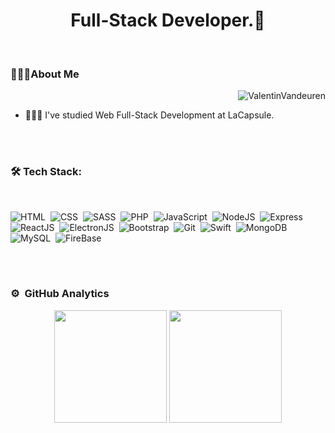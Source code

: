 <h1 align="center">Full-Stack Developer.🌟</h1>

<br>
<h3>👨🏻‍💻About Me</h3>
<p><img align="right" src="https://www.therollingnotes.com/wp-content/uploads/giphy-11.gif" alt="ValentinVandeuren" /></p>

<br>

- 👨🏻‍🎓 I've studied Web Full-Stack Development at LaCapsule.

<br><br>

### 🛠 Tech Stack:

<br>

![HTML](https://img.shields.io/badge/-HTML-05122A?style=flat&logo=HTML5)&nbsp;
![CSS](https://img.shields.io/badge/-CSS-05122A?style=flat&logo=CSS3&logoColor=1572B6)&nbsp;
![SASS](https://img.shields.io/badge/-SASS-05122A?style=flat&logo=sass)&nbsp;
![PHP](https://img.shields.io/badge/-PHP-05122A?style=flat&logo=PHP)&nbsp;
![JavaScript](https://img.shields.io/badge/-JavaScript-05122A?style=flat&logo=JavaScript)&nbsp;
![NodeJS](https://img.shields.io/badge/-NodeJS-05122A?style=flat&logo=Node.js)&nbsp;
![Express](https://img.shields.io/badge/-Express-05122A?style=flat&logo=Express)&nbsp;
![ReactJS](https://img.shields.io/badge/-ReactJS-05122A?style=flat&logo=React)&nbsp;
![ElectronJS](https://img.shields.io/badge/-ElectronJS-05122A?style=flat&logo=Electron)&nbsp;
![Bootstrap](https://img.shields.io/badge/-Bootstrap-05122A?style=flat&logo=Bootstrap)&nbsp;
![Git](https://img.shields.io/badge/-Git-05122A?style=flat&logo=git)&nbsp;
![Swift](https://img.shields.io/badge/-Swift-05122A?style=flat&logo=Swift)&nbsp;
![MongoDB](https://img.shields.io/badge/-mongoDB-05122A?style=flat&logo=mongodb)&nbsp;
![MySQL](https://img.shields.io/badge/-MySQL-05122A?style=flat&logo=MySQL)&nbsp;
![FireBase](https://img.shields.io/badge/-FireBase-05122A?style=flat&logo=FireBase)&nbsp;

<br><br>

### ⚙️ &nbsp;GitHub Analytics

<p align="center">
  <img height="180em" src="https://github-readme-stats-eight-theta.vercel.app/api?username=ValentinVandeuren&show_icons=true&theme=algolia&include_all_commits=true&count_private=true"/>
  <img height="180em" src="https://github-readme-stats-eight-theta.vercel.app/api/top-langs/?username=ValentinVandeuren&layout=compact&langs_count=8&theme=algolia"/>
</p>
